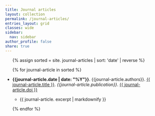 ```yaml
---
title: Journal articles
layout: collection
permalink: /journal-articles/
entries_layout: grid
classes: wide
sidebar:
  nav: sidebar
author_profile: false
share: true
---
```


<ul>

{% assign sorted = site. journal-articles | sort: 'date' | reverse  %}

{% for journal-article in sorted %}

 <li><p><b>{{journal-article.date | date:
     "%Y"}}</b>. {{journal-article.authors}}. <a href="{{
     journal-article.url }}">{{ journal-article.title
     }}</a>. <i>{{journal-article.publication}}</i>. <a href="{{
     journal-article.publication-url }}">{{ journal-article.doi
     }}</a></p></li>
     <ul>
         <li>{{ journal-article. excerpt | markdownify }}</li>
    </ul>

{% endfor %}

</ul>
